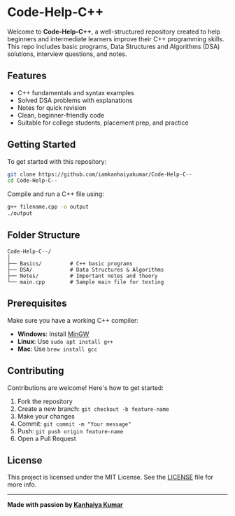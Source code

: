 # Code-Help-C++

Welcome to **Code-Help-C++**, a well-structured repository created to help beginners and intermediate learners improve their C++ programming skills. This repo includes basic programs, Data Structures and Algorithms (DSA) solutions, interview questions, and notes.

## Features

- C++ fundamentals and syntax examples
- Solved DSA problems with explanations
- Notes for quick revision
- Clean, beginner-friendly code
- Suitable for college students, placement prep, and practice

## Getting Started

To get started with this repository:

```bash
git clone https://github.com/iamkanhaiyakumar/Code-Help-C--
cd Code-Help-C--
```

Compile and run a C++ file using:

```bash
g++ filename.cpp -o output
./output
```

## Folder Structure

```
Code-Help-C--/
│
├── Basics/         # C++ basic programs
├── DSA/            # Data Structures & Algorithms
├── Notes/          # Important notes and theory
└── main.cpp        # Sample main file for testing
```

## Prerequisites

Make sure you have a working C++ compiler:

- **Windows**: Install [MinGW](http://www.mingw.org/)
- **Linux**: Use `sudo apt install g++`
- **Mac**: Use `brew install gcc`

## Contributing

Contributions are welcome! Here's how to get started:

1. Fork the repository
2. Create a new branch: `git checkout -b feature-name`
3. Make your changes
4. Commit: `git commit -m "Your message"`
5. Push: `git push origin feature-name`
6. Open a Pull Request

## License

This project is licensed under the MIT License. See the [LICENSE](LICENSE) file for more info.

---

**Made with passion by [Kanhaiya Kumar](https://github.com/iamkanhaiyakumar)**
